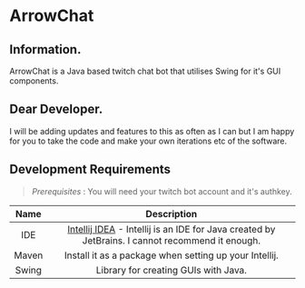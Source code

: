 # ArrowChat
## Information.
ArrowChat is a Java based twitch chat bot that utilises Swing for it's GUI components.

## Dear Developer.
I will be adding updates and features to this as often as I can but I am happy for you to take the code and make your own iterations etc of the software.

## Development Requirements
> *Prerequisites* : You will need your twitch bot account and it's authkey.

| Name | Description |
|:----:|:-----------:|
| IDE  | [Intellij IDEA](https://www.jetbrains.com/idea/) - Intellij is an IDE for Java created by JetBrains. I cannot recommend it enough. |
| Maven| Install it as a package when setting up your Intellij.
| Swing| Library for creating GUIs with Java.

